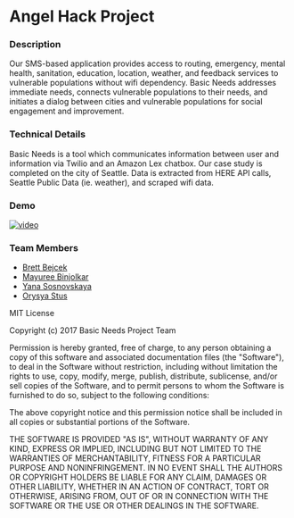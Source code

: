 # Angel Hack Project

### Description
 
Our SMS-based application provides access to routing, emergency, mental health, sanitation, education, location, weather, and feedback services to vulnerable populations without wifi dependency. Basic Needs addresses immediate needs, connects vulnerable populations to their needs, and initiates a dialog between cities and vulnerable populations for social engagement and improvement.

### Technical Details
Basic Needs is a tool which communicates information between user and information via Twilio and an Amazon Lex chatbox. Our case study is completed on the city of Seattle. Data is extracted from HERE API calls, Seattle Public Data (ie. weather), and scraped wifi data.

### Demo

[![video](https://img.youtube.com/vi/Rk4o2yFx9z0/0.jpg)](https://www.youtube.com/watch?v=Rk4o2yFx9z0)

### Team Members

* [Brett Bejcek](https://www.linkedin.com/in/brettbejcek/)
* [Mayuree Binjolkar](https://www.linkedin.com/in/mayuree-binjolkar-974a7133/)
* [Yana Sosnovskaya](https://www.linkedin.com/in/yasosnovskaya/)
* [Orysya Stus](https://www.linkedin.com/in/orysyastus/)

MIT License

Copyright (c) 2017 Basic Needs Project Team

Permission is hereby granted, free of charge, to any person obtaining a copy
of this software and associated documentation files (the "Software"), to deal
in the Software without restriction, including without limitation the rights
to use, copy, modify, merge, publish, distribute, sublicense, and/or sell
copies of the Software, and to permit persons to whom the Software is
furnished to do so, subject to the following conditions:

The above copyright notice and this permission notice shall be included in all
copies or substantial portions of the Software.

THE SOFTWARE IS PROVIDED "AS IS", WITHOUT WARRANTY OF ANY KIND, EXPRESS OR
IMPLIED, INCLUDING BUT NOT LIMITED TO THE WARRANTIES OF MERCHANTABILITY,
FITNESS FOR A PARTICULAR PURPOSE AND NONINFRINGEMENT. IN NO EVENT SHALL THE
AUTHORS OR COPYRIGHT HOLDERS BE LIABLE FOR ANY CLAIM, DAMAGES OR OTHER
LIABILITY, WHETHER IN AN ACTION OF CONTRACT, TORT OR OTHERWISE, ARISING FROM,
OUT OF OR IN CONNECTION WITH THE SOFTWARE OR THE USE OR OTHER DEALINGS IN THE
SOFTWARE.

